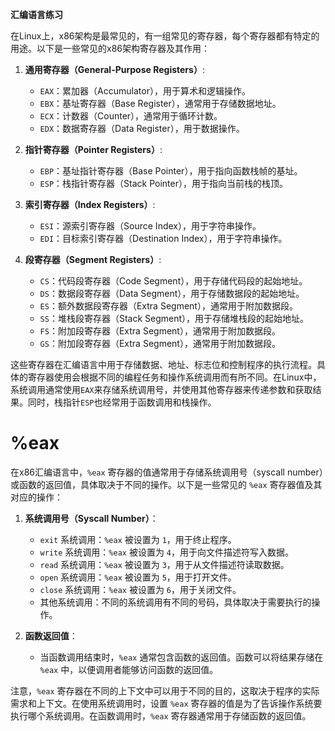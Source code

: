 **汇编语言练习**

在Linux上，x86架构是最常见的，有一组常见的寄存器，每个寄存器都有特定的用途。以下是一些常见的x86架构寄存器及其作用：

1. **通用寄存器（General-Purpose Registers）**:
   - `EAX`：累加器（Accumulator），用于算术和逻辑操作。
   - `EBX`：基址寄存器（Base Register），通常用于存储数据地址。
   - `ECX`：计数器（Counter），通常用于循环计数。
   - `EDX`：数据寄存器（Data Register），用于数据操作。

2. **指针寄存器（Pointer Registers）**:
   - `EBP`：基址指针寄存器（Base Pointer），用于指向函数栈帧的基址。
   - `ESP`：栈指针寄存器（Stack Pointer），用于指向当前栈的栈顶。

3. **索引寄存器（Index Registers）**:
   - `ESI`：源索引寄存器（Source Index），用于字符串操作。
   - `EDI`：目标索引寄存器（Destination Index），用于字符串操作。

4. **段寄存器（Segment Registers）**:
   - `CS`：代码段寄存器（Code Segment），用于存储代码段的起始地址。
   - `DS`：数据段寄存器（Data Segment），用于存储数据段的起始地址。
   - `ES`：额外数据段寄存器（Extra Segment），通常用于附加数据段。
   - `SS`：堆栈段寄存器（Stack Segment），用于存储堆栈段的起始地址。
   - `FS`：附加段寄存器（Extra Segment），通常用于附加数据段。
   - `GS`：附加段寄存器（Extra Segment），通常用于附加数据段。

这些寄存器在汇编语言中用于存储数据、地址、标志位和控制程序的执行流程。具体的寄存器使用会根据不同的编程任务和操作系统调用而有所不同。在Linux中，系统调用通常使用`EAX`来存储系统调用号，并使用其他寄存器来传递参数和获取结果。同时，栈指针`ESP`也经常用于函数调用和栈操作。


# %eax
在x86汇编语言中，`%eax` 寄存器的值通常用于存储系统调用号（syscall number）或函数的返回值，具体取决于不同的操作。以下是一些常见的 `%eax` 寄存器值及其对应的操作：

1. **系统调用号（Syscall Number）**：
   - `exit` 系统调用：`%eax` 被设置为 `1`，用于终止程序。
   - `write` 系统调用：`%eax` 被设置为 `4`，用于向文件描述符写入数据。
   - `read` 系统调用：`%eax` 被设置为 `3`，用于从文件描述符读取数据。
   - `open` 系统调用：`%eax` 被设置为 `5`，用于打开文件。
   - `close` 系统调用：`%eax` 被设置为 `6`，用于关闭文件。
   - 其他系统调用：不同的系统调用有不同的号码，具体取决于需要执行的操作。

2. **函数返回值**：
   - 当函数调用结束时，`%eax` 通常包含函数的返回值。函数可以将结果存储在 `%eax` 中，以便调用者能够访问函数的返回值。

注意，`%eax` 寄存器在不同的上下文中可以用于不同的目的，这取决于程序的实际需求和上下文。在使用系统调用时，设置 `%eax` 寄存器的值是为了告诉操作系统要执行哪个系统调用。在函数调用时，`%eax` 寄存器通常用于存储函数的返回值。